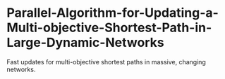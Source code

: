 # Parallel-Algorithm-for-Updating-a-Multi-objective-Shortest-Path-in-Large-Dynamic-Networks
 Fast updates for multi-objective shortest paths in massive, changing networks.
